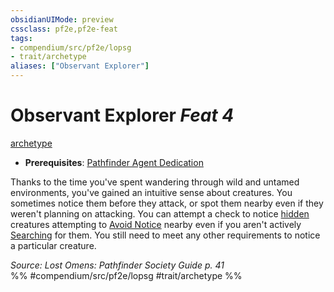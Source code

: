 ```yaml
---
obsidianUIMode: preview
cssclass: pf2e,pf2e-feat
tags:
- compendium/src/pf2e/lopsg
- trait/archetype
aliases: ["Observant Explorer"]
---
```

# Observant Explorer  *Feat 4*  
[archetype](/rules/traits/archetype.md)  

- **Prerequisites**: [Pathfinder Agent Dedication](/compendium/feats/pathfinder-agent-dedication-lowg.md)

Thanks to the time you've spent wandering through wild and untamed environments, you've gained an intuitive sense about creatures. You sometimes notice them before they attack, or spot them nearby even if they weren't planning on attacking. You can attempt a check to notice [hidden](/rules/conditions.md#Hidden) creatures attempting to [Avoid Notice](/rules/actions/avoid-notice.md) nearby even if you aren't actively [Searching](/rules/actions/search.md) for them. You still need to meet any other requirements to notice a particular creature.

*Source: Lost Omens: Pathfinder Society Guide p. 41*  
%% #compendium/src/pf2e/lopsg #trait/archetype %%